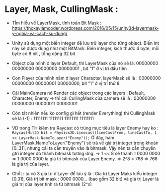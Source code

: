 # Layer, Mask, CullingMask : 

- TÌm hiểu về LayerMask, tính toán Bit Mask :  https://thoxaylamcoder.wordpress.com/2016/05/15/unity3d-layermask-y-nghia-va-cach-su-dung/
- Unity sử dụng một biến integer để lưu trữ layer cho từng object. Biến int này sẽ được dùng như một BitMask. Biến integer, kích thước 4 byte, mỗi byte có 8 bit , tổng cộng 32 bit
- Object của mình ở layer Default, thì LayerMask của nó sẽ là:
00000000  00000000 00000000 00000001 , bit “1” ở vị trí đầu tiên
- Con Player của mình nằm ở layer Character, layerMask sẽ là :
00000000  00000000 00000001 00000000, bit “1” ở vị trí thứ 8
- Cái MainCamera nó Render các object trong các layers : Default, Character, Enemy -> thì cái CullingMask của camera sẽ là :
00000000  00000000 00000011 00000001
- Còn tất nhiên nếu ko config gì hết (render Everything) thì CullingMask sẽ là (-1) :
11111111 11111111 11111111 11111111

- VD trong TH kiểm tra Raycast có trúng mục tiêu là layer Enemy hay ko : 
``` RaycastHit2D hit = Physics2D.Linecast(lineCastFrom, lineCastTo, 1 << LayerMask.NameToLayer("Enemy")); ``` 
Ở đây, hàm LayerMask.NameToLayer("Enemy") sẽ trả về giá trị integer trong khoản [0..31], nhưng cái ta cần truyền vào là bitmask. Vậy nên ta cần chuyển gtri integer đó thành bitmask tương ứng. => 1 << 8 sẽ thành 
1 0000 0000
=> 1 0000 0000 là giá trị bitmask của Layer Enemy.  => 2^8 = 768 => 768 là giá trị của layer. 
- Chốt : ta có 3 giá trị ở Layer để lưu ý là : Gía trị Layer Maks kiểu integer [0.31], Giá trị bit mask : 0000 0000... (bao gồm 32 bit) và giá trị Layer là giá trị của layer tính ra từ bitmask (2^x)